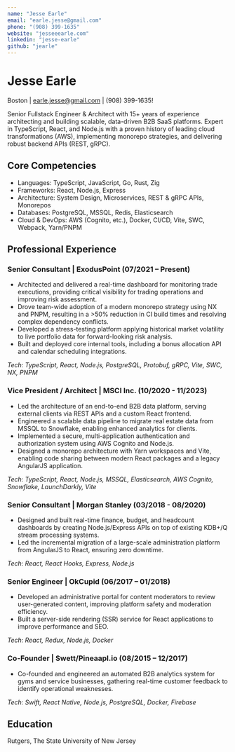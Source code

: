 ```yaml
---
name: "Jesse Earle"
email: "earle.jesse@gmail.com"
phone: "(908) 399-1635"
website: "jesseeearle.com"
linkedin: "jesse-earle"
github: "jearle"
---
```


# Jesse Earle

Boston | earle.jesse@gmail.com | (908) 399-1635!

Senior Fullstack Engineer & Architect with 15+ years of experience architecting and building scalable, data-driven B2B SaaS platforms. Expert in TypeScript, React, and Node.js with a proven history of leading cloud transformations (AWS), implementing monorepo strategies, and delivering robust backend APIs (REST, gRPC).

## Core Competencies

- Languages: TypeScript, JavaScript, Go, Rust, Zig
- Frameworks: React, Node.js, Express
- Architecture: System Design, Microservices, REST & gRPC APIs, Monorepos
- Databases: PostgreSQL, MSSQL, Redis, Elasticsearch
- Cloud & DevOps: AWS (Cognito, etc.), Docker, CI/CD, Vite, SWC, Webpack, Yarn/PNPM

## Professional Experience

### Senior Consultant | ExodusPoint (07/2021 – Present)

- Architected and delivered a real-time dashboard for monitoring trade executions, providing critical visibility for trading operations and improving risk assessment.
- Drove team-wide adoption of a modern monorepo strategy using NX and PNPM, resulting in a >50% reduction in CI build times and resolving complex dependency conflicts.
- Developed a stress-testing platform applying historical market volatility to live portfolio data for forward-looking risk analysis.
- Built and deployed core internal tools, including a bonus allocation API and calendar scheduling integrations.

_Tech: TypeScript, React, Node.js, PostgreSQL, Protobuf, gRPC, Vite, SWC, NX, PNPM_

### Vice President / Architect | MSCI Inc. (10/2020 - 11/2023)

- Led the architecture of an end-to-end B2B data platform, serving external clients via REST APIs and a custom React frontend.
- Engineered a scalable data pipeline to migrate real estate data from MSSQL to Snowflake, enabling enhanced analytics for clients.
- Implemented a secure, multi-application authentication and authorization system using AWS Cognito and Node.js.
- Designed a monorepo architecture with Yarn workspaces and Vite, enabling code sharing between modern React packages and a legacy AngularJS application.

_Tech: TypeScript, React, Node.js, MSSQL, Elasticsearch, AWS Cognito, Snowflake, LaunchDarkly, Vite_

### Senior Consultant | Morgan Stanley (03/2018 - 08/2020)

- Designed and built real-time finance, budget, and headcount dashboards by creating Node.js/Express APIs on top of existing KDB+/Q stream processing systems.
- Led the incremental migration of a large-scale administration platform from AngularJS to React, ensuring zero downtime.

_Tech: React, React Hooks, Express, Node.js_

### Senior Engineer | OkCupid (06/2017 – 01/2018)

- Developed an administrative portal for content moderators to review user-generated content, improving platform safety and moderation efficiency.
- Built a server-side rendering (SSR) service for React applications to improve performance and SEO.

_Tech: React, Redux, Node.js, Docker_

### Co-Founder | Swett/Pineaapl.io (08/2015 – 12/2017)

- Co-founded and engineered an automated B2B analytics system for gyms and service businesses, gathering real-time customer feedback to identify operational weaknesses.

_Tech: Swift, React Native, Node.js, PostgreSQL, Docker, Firebase_

## Education

Rutgers, The State University of New Jersey
